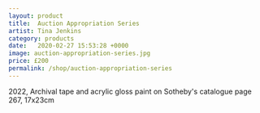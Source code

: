 ```yaml
---
layout: product
title:  Auction Appropriation Series
artist: Tina Jenkins
category: products
date:   2020-02-27 15:53:28 +0000
image: auction-appropriation-series.jpg
price: £200
permalink: /shop/auction-appropriation-series
---
```

2022, Archival tape and acrylic gloss paint on Sotheby's catalogue page 267, 17x23cm
